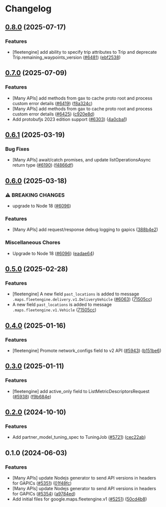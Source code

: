 # Changelog

## [0.8.0](https://github.com/googleapis/google-cloud-node/compare/fleetengine-v0.7.0...fleetengine-v0.8.0) (2025-07-17)


### Features

* [fleetengine] add ability to specify trip attributes to Trip and deprecate Trip.remaining_waypoints_version ([#6481](https://github.com/googleapis/google-cloud-node/issues/6481)) ([ebf2538](https://github.com/googleapis/google-cloud-node/commit/ebf2538352a7b9bf92f100ff1cabdb9ab58e1c4d))

## [0.7.0](https://github.com/googleapis/google-cloud-node/compare/fleetengine-v0.6.1...fleetengine-v0.7.0) (2025-07-09)


### Features

* [Many APIs] add methods from gax to cache proto root and process custom error details ([#6419](https://github.com/googleapis/google-cloud-node/issues/6419)) ([f8a324c](https://github.com/googleapis/google-cloud-node/commit/f8a324ca5c3bc0f730e4ed67d9407c44f2414936))
* [Many APIs] add methods from gax to cache proto root and process custom error details ([#6425](https://github.com/googleapis/google-cloud-node/issues/6425)) ([c920e8d](https://github.com/googleapis/google-cloud-node/commit/c920e8d0d43be81fc171bc5f7d59800b66b830b8))
* Add protobufjs 2023 edition support ([#6303](https://github.com/googleapis/google-cloud-node/issues/6303)) ([4a0cba1](https://github.com/googleapis/google-cloud-node/commit/4a0cba1e41a9aeb9c15ad31487ef013c8277cfef))

## [0.6.1](https://github.com/googleapis/google-cloud-node/compare/fleetengine-v0.6.0...fleetengine-v0.6.1) (2025-03-19)


### Bug Fixes

* [Many APIs] await/catch promises, and update listOperationsAsync return type ([#6190](https://github.com/googleapis/google-cloud-node/issues/6190)) ([f4866df](https://github.com/googleapis/google-cloud-node/commit/f4866dfa6ab481163150f54928a9857d2dfef948))

## [0.6.0](https://github.com/googleapis/google-cloud-node/compare/fleetengine-v0.5.0...fleetengine-v0.6.0) (2025-03-18)


### ⚠ BREAKING CHANGES

* upgrade to Node 18 ([#6096](https://github.com/googleapis/google-cloud-node/issues/6096))

### Features

* [Many APIs] add request/response debug logging to gapics ([388b4e2](https://github.com/googleapis/google-cloud-node/commit/388b4e20329b7f6fc0dd061dddff573c45104213))


### Miscellaneous Chores

* Upgrade to Node 18 ([#6096](https://github.com/googleapis/google-cloud-node/issues/6096)) ([eadae64](https://github.com/googleapis/google-cloud-node/commit/eadae64d54e07aa2c65097ea52e65008d4e87436))

## [0.5.0](https://github.com/googleapis/google-cloud-node/compare/fleetengine-v0.4.0...fleetengine-v0.5.0) (2025-02-28)


### Features

* [fleetengine] A new field `past_locations` is added to message `.maps.fleetengine.delivery.v1.DeliveryVehicle` ([#6063](https://github.com/googleapis/google-cloud-node/issues/6063)) ([71505cc](https://github.com/googleapis/google-cloud-node/commit/71505cc6cb7ed23aa78e0f091e53797e90ea5aa4))
* A new field `past_locations` is added to message `.maps.fleetengine.v1.Vehicle` ([71505cc](https://github.com/googleapis/google-cloud-node/commit/71505cc6cb7ed23aa78e0f091e53797e90ea5aa4))

## [0.4.0](https://github.com/googleapis/google-cloud-node/compare/fleetengine-v0.3.0...fleetengine-v0.4.0) (2025-01-16)


### Features

* [fleetengine] Promote network_configs field to v2 API ([#5943](https://github.com/googleapis/google-cloud-node/issues/5943)) ([b151be6](https://github.com/googleapis/google-cloud-node/commit/b151be67e310998e5665d6d353cbef574d42f485))

## [0.3.0](https://github.com/googleapis/google-cloud-node/compare/fleetengine-v0.2.0...fleetengine-v0.3.0) (2025-01-11)


### Features

* [fleetengine] add active_only field to ListMetricDescriptorsRequest ([#5938](https://github.com/googleapis/google-cloud-node/issues/5938)) ([f9b684e](https://github.com/googleapis/google-cloud-node/commit/f9b684e096530a5e92c69402bbda9128006776fa))

## [0.2.0](https://github.com/googleapis/google-cloud-node/compare/fleetengine-v0.1.0...fleetengine-v0.2.0) (2024-10-10)


### Features

* Add partner_model_tuning_spec to TuningJob ([#5721](https://github.com/googleapis/google-cloud-node/issues/5721)) ([cec22ab](https://github.com/googleapis/google-cloud-node/commit/cec22abd4f27d8acf3c7c1d87b2bd6873e505841))

## 0.1.0 (2024-06-03)


### Features

* [Many APIs] update Nodejs generator to send API versions in headers for GAPICs ([#5351](https://github.com/googleapis/google-cloud-node/issues/5351)) ([01f48fc](https://github.com/googleapis/google-cloud-node/commit/01f48fce63ec4ddf801d59ee2b8c0db9f6fb8372))
* [Many APIs] update Nodejs generator to send API versions in headers for GAPICs ([#5354](https://github.com/googleapis/google-cloud-node/issues/5354)) ([a9784ed](https://github.com/googleapis/google-cloud-node/commit/a9784ed3db6ee96d171762308bbbcd57390b6866))
* Add initial files for google.maps.fleetengine.v1 ([#5251](https://github.com/googleapis/google-cloud-node/issues/5251)) ([50cd4b8](https://github.com/googleapis/google-cloud-node/commit/50cd4b851c9a14788a292cd27d4abb8b317091ec))
